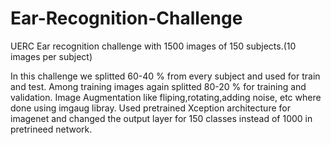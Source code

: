 # Ear-Recognition-Challenge

UERC Ear recognition challenge with 1500 images of 150 subjects.(10 images per subject)

In this challenge we splitted 60-40 % from every subject and used for train and test. 
Among training images again splitted 80-20 % for training and validation. 
Image Augmentation like fliping,rotating,adding noise, etc where done using imgaug libray.
Used pretrained Xception architecture for imagenet and changed the output layer for 150 classes instead of 1000 in pretrineed network.

